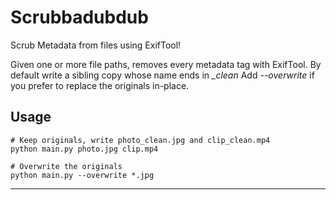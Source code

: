 # Scrubbadubdub
Scrub Metadata from files using ExifTool!


Given one or more file paths, removes every metadata tag with ExifTool.
By default write a sibling copy whose name ends in *_clean*
Add *--overwrite* if you prefer to replace the originals in-place.

Usage
-----
    # Keep originals, write photo_clean.jpg and clip_clean.mp4
    python main.py photo.jpg clip.mp4

    # Overwrite the originals
    python main.py --overwrite *.jpg
-----